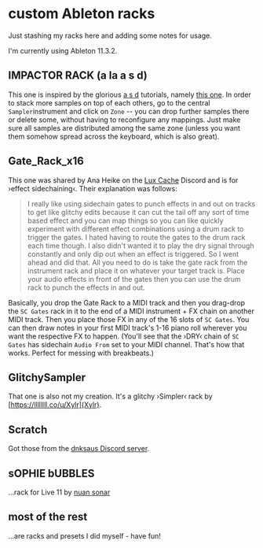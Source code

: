 # custom Ableton racks

Just stashing my racks here and adding some notes for usage.

I'm currently using Ableton 11.3.2.

## IMPACTOR RACK (a la a s d)

This one is inspired by the glorious [a s d](https://patreon.com/a_s_d) tutorials, namely [this one](https://www.youtube.com/watch?v=mdEl03HaNz0). In order to stack more samples on top of each others, go to the central `Sampler`instrument and click on `Zone` -- you can drop further samples there or delete some, without having to reconfigure any mappings. Just make sure all samples are distributed among the same zone (unless you want them somehow spread across the keyboard, which is also great).

## Gate_Rack_x16

This one was shared by Ana Heike on the [Lux Cache](https://www.patreon.com/luxcache) Discord and is for ›effect sidechaining‹. Their explanation was follows:

> I really like using sidechain gates to punch effects in and out on tracks to get like glitchy edits because it can cut the tail off any sort of time based effect and you can map things so you can like quickly experiment with different effect combinations using a drum rack to trigger the gates. I hated having to route the gates to the drum rack each time though. I also didn't wanted it to play the dry signal through constantly and only dip out when an effect is triggered. So I went ahead and did that. All you need to do is take the gate rack from the instrument rack and place it on whatever your target track is. Place your audio effects in front of the gates then you can use the drum rack to punch the effects in and out.

Basically, you drop the Gate Rack to a MIDI track and then you drag-drop the `SC Gates` rack in it to the end of a MIDI instrument + FX chain on another MIDI track. Then you place those FX in any of the 16 slots of `SC Gates`. You can then draw notes in your first MIDI track's 1-16 piano roll wherever you want the respective FX to happen. (You'll see that the ›DRY‹ chain of `SC Gates` has sidechain `Audio From` set to your MIDI channel. That's how that works. Perfect for messing with breakbeats.)

## GlitchySampler

That one is also not my creation. It's a glitchy ›Simpler‹ rack by [https://llllllll.co/u/Xylr](Xylr).

## Scratch

Got those from the [dnksaus Discord server](https://discord.com/channels/921897457565200384/921944150981632030/1192270832811114506).

## sOPHIE bUBBLES

...rack for Live 11 by [nuan sonar](https://nuansonar.bandcamp.com/)

## most of the rest

...are racks and presets I did myself - have fun!
